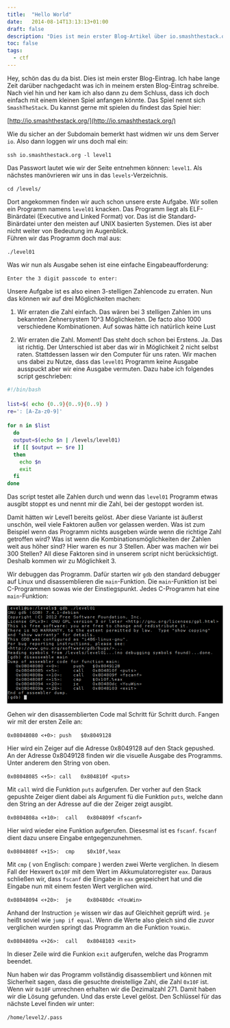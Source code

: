 ```yaml
---
title:  "Hello World"
date:   2014-08-14T13:13:13+01:00
draft: false
description: "Dies ist mein erster Blog-Artikel über io.smashthestack.org"
toc: false
tags:
  - ctf
---
```


Hey, schön das du da bist. Dies ist mein erster Blog-Eintrag. Ich habe lange Zeit darüber nachgedacht was ich in meinem ersten Blog-Eintrag schreibe. Nach viel hin und her kam ich also dann zu dem Schluss, dass ich doch einfach mit einem kleinen Spiel anfangen könnte. Das Spiel nennt sich `SmashTheStack`. Du kannst gerne mit spielen du findest das Spiel hier:  

[http://io.smashthestack.org/](http://io.smashthestack.org/)

Wie du sicher an der Subdomain bemerkt hast widmen wir uns dem Server `io`. Also dann loggen wir uns doch mal ein:  

`ssh io.smashthestack.org -l level1`

Das Passwort lautet wie wir der Seite entnehmen können: `level1`. Als nächstes manövrieren wir uns in das `levels`-Verzeichnis.

`cd /levels/`

Dort angekommen finden wir auch schon unsere erste Aufgabe. Wir sollen ein Programm namens `level01` knacken. Das Programm liegt als ELF-Binärdatei (Executive and Linked Format) vor. Das ist die Standard-Binärdatei unter den meisten auf UNIX basierten Systemen. Dies ist aber nicht weiter von Bedeutung im Augenblick.  
Führen wir das Programm doch mal aus:  

`./level01`

Was wir nun als Ausgabe sehen ist eine einfache Eingabeaufforderung:  

`Enter the 3 digit passcode to enter:`  

Unsere Aufgabe ist es also einen 3-stelligen Zahlencode zu erraten. Nun das können wir auf drei Möglichkeiten machen:  

1. Wir erraten die Zahl einfach. Das wären bei 3 stelligen Zahlen im uns bekannten Zehnersystem 10^3 Möglichkeiten. De facto also 1000 verschiedene Kombinationen. Auf sowas hätte ich natürlich keine Lust

2. Wir erraten die Zahl. Moment! Das steht doch schon bei Erstens. Ja. Das ist richtig. Der Unterschied ist aber das wir in Möglichkeit 2 nicht selbst raten. Stattdessen lassen wir den Computer für uns raten. Wir machen uns dabei zu Nutze, dass das `level01` Programm keine Ausgabe ausspuckt aber wir eine Ausgabe vermuten. Dazu habe ich folgendes script geschrieben:  

```bash
#!/bin/bash

list=$( echo {0..9}{0..9}{0..9} )
re=': [A-Za-z0-9]'

for n in $list
  do  
  output=$(echo $n | /levels/level01)
  if [[ $output =~ $re ]]
  then
    echo $n
    exit 
  fi  
done
```

Das script testet alle Zahlen durch und wenn das `level01` Programm etwas ausgibt stoppt es und nennt mir die Zahl, bei der gestoppt worden ist.  

Damit hätten wir Level1 bereits gelöst. Aber diese Variante ist äußerst unschön, weil viele Faktoren außen vor gelassen werden. Was ist zum Beispiel wenn das Programm nichts ausgeben würde wenn die richtige Zahl getroffen wird? Was ist wenn die Kombinationsmöglichkeiten der Zahlen weit aus höher sind? Hier waren es nur 3 Stellen. Aber was machen wir bei 300 Stellen?
All diese Faktoren sind in unserem script nicht berücksichtigt. Deshalb kommen wir zu Möglichkeit 3.

Wir debuggen das Programm. Dafür starten wir `gdb` den standard debugger auf Linux und disassemblieren die `main`-Funktion. Die `main`-Funktion ist bei C-Programmen sowas wie der Einstiegspunkt. Jedes C-Programm hat eine `main`-Funktion:  

![Bild des disassemblierten Programms](/img/level01.png) 

Gehen wir den disassemblierten Code mal Schritt für Schritt durch. Fangen wir mit der ersten Zeile an:  

`0x08048080 <+0>: push   $0x8049128`

Hier wird ein Zeiger auf die Adresse 0x8049128 auf den Stack gepushed. An der Adresse 0x8049128 finden wir die visuelle Ausgabe des Programms. Unter anderem den String von oben.  

`0x08048085 <+5>: call   0x804810f <puts>`

Mit `call` wird die Funktion `puts` aufgerufen. Der vorher auf den Stack gepushte Zeiger dient dabei als Argument fü die Funktion `puts`, welche dann den String an der Adresse auf die der Zeiger zeigt ausgibt.

`0x0804808a <+10>:  call   0x804809f <fscanf>`

Hier wird wieder eine Funktion aufgerufen. Diesesmal ist es `fscanf`. `fscanf` dient dazu unsere Eingabe entgegenzunehmen. 

`0x0804808f <+15>:  cmp    $0x10f,%eax`

Mit `cmp` ( von Englisch: compare ) werden zwei Werte verglichen. In diesem Fall der Hexwert `0x10F` mit dem Wert im Akkumulatorregister `eax`. Daraus schließen wir, dass `fscanf` die Eingabe in `eax` gespeichert hat und die Eingabe nun mit einem festen Wert verglichen wird. 

`0x08048094 <+20>:  je     0x80480dc <YouWin>`

Anhand der Instruction `je` wissen wir das auf Gleichheit geprüft wird. `je` heißt soviel wie `jump if equal`. Wenn die Werte also gleich sind die zuvor verglichen wurden springt das Programm an die Funktion `YouWin`.

`0x0804809a <+26>:  call   0x8048103 <exit>`

In dieser Zeile wird die Funkion `exit` aufgerufen, welche das Programm beendet.

Nun haben wir das Programm vollständig disassembliert und können mit Sicherheit sagen, dass die gesuchte dreistellige Zahl, die Zahl `0x10F` ist. Wenn wir `0x10F` umrechnen erhalten wir die Dezimalzahl 271. Damit haben wir die Lösung gefunden. Und das erste Level gelöst.
Den Schlüssel für das nächste Level finden wir unter:

`/home/level2/.pass`
